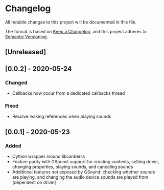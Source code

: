 # Changelog
All notable changes to this project will be documented in this file.

The format is based on [Keep a Changelog](https://keepachangelog.com/en/1.0.0/),
and this project adheres to [Semantic Versioning](https://semver.org/spec/v2.0.0.html).

## [Unreleased]


## [0.0.2] - 2020-05-24
### Changed
 - Callbacks now occur from a dedicated callbacks thread

### Fixed
 - Resolve leaking references when playing sounds


## [0.0.1] - 2020-05-23
### Added
 - Cython wrapper around libcanberra
 - Feature parity with GSound: support for creating contexts, setting driver, changing properties, playing sounds, and canceling sounds
 - Additional features not exposed by GSound: checking whether sounds are playing, and changing the audio device sounds are played from (dependent on driver)
